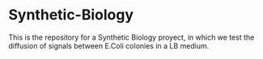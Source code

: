 # Synthetic-Biology
This is the repository for a Synthetic Biology proyect, in which we test the diffusion of signals between E.Coli colonies in a LB medium.

